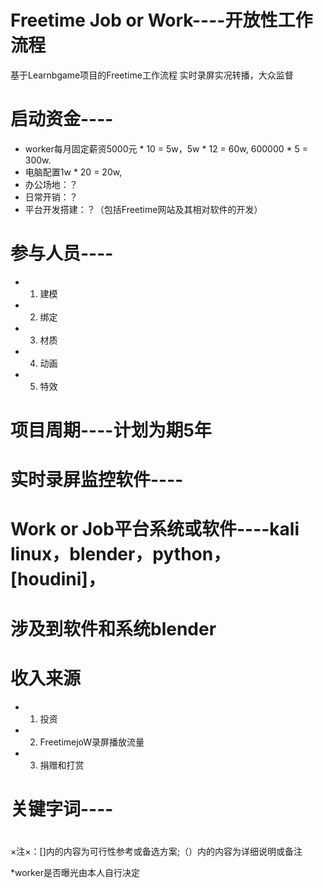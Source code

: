 # Freetime Job or Work----开放性工作流程

基于Learnbgame项目的Freetime工作流程
实时录屏实况转播，大众监督

#	启动资金----
*	worker每月固定薪资5000元 * 10 = 5w，5w * 12 = 60w, 600000 * 5 = 300w.
*	电脑配置1w * 20 = 20w,
*	办公场地：？
*	日常开销：？
*	平台开发搭建：？（包括Freetime网站及其相对软件的开发）


#	参与人员----
*	1. 建模

*	2. 绑定

*	3. 材质

*	4. 动画

*	5. 特效

#	项目周期----计划为期5年

#	实时录屏监控软件----

#	Work or Job平台系统或软件----kali linux，blender，python，[houdini]，

#	涉及到软件和系统blender

#	收入来源
*	1. 投资

*	2. FreetimejoW录屏播放流量

*	3. 捐赠和打赏

#	关键字词----

#	

×注×：[]内的内容为可行性参考或备选方案;（）内的内容为详细说明或备注


*worker是否曝光由本人自行决定